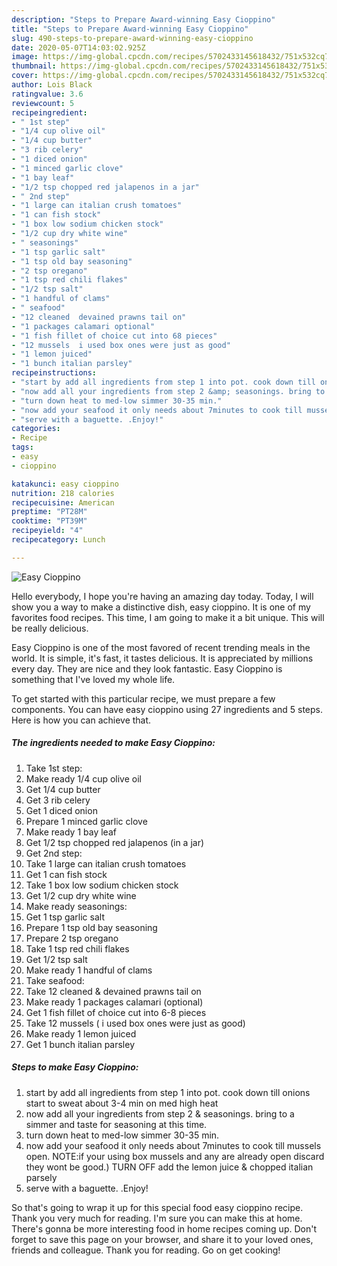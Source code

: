 ```yaml
---
description: "Steps to Prepare Award-winning Easy Cioppino"
title: "Steps to Prepare Award-winning Easy Cioppino"
slug: 490-steps-to-prepare-award-winning-easy-cioppino
date: 2020-05-07T14:03:02.925Z
image: https://img-global.cpcdn.com/recipes/5702433145618432/751x532cq70/easy-cioppino-recipe-main-photo.jpg
thumbnail: https://img-global.cpcdn.com/recipes/5702433145618432/751x532cq70/easy-cioppino-recipe-main-photo.jpg
cover: https://img-global.cpcdn.com/recipes/5702433145618432/751x532cq70/easy-cioppino-recipe-main-photo.jpg
author: Lois Black
ratingvalue: 3.6
reviewcount: 5
recipeingredient:
- " 1st step"
- "1/4 cup olive oil"
- "1/4 cup butter"
- "3 rib celery"
- "1 diced onion"
- "1 minced garlic clove"
- "1 bay leaf"
- "1/2 tsp chopped red jalapenos in a jar"
- " 2nd step"
- "1 large can italian crush tomatoes"
- "1 can fish stock"
- "1 box low sodium chicken stock"
- "1/2 cup dry white wine"
- " seasonings"
- "1 tsp garlic salt"
- "1 tsp old bay seasoning"
- "2 tsp oregano"
- "1 tsp red chili flakes"
- "1/2 tsp salt"
- "1 handful of clams"
- " seafood"
- "12 cleaned  devained prawns tail on"
- "1 packages calamari optional"
- "1 fish fillet of choice cut into 68 pieces"
- "12 mussels  i used box ones were just as good"
- "1 lemon juiced"
- "1 bunch italian parsley"
recipeinstructions:
- "start by add all ingredients from step 1 into pot. cook down till onions start to sweat about 3-4 min on med high heat"
- "now add all your ingredients from step 2 &amp; seasonings. bring to a simmer and taste for seasoning at this time."
- "turn down heat to med-low simmer 30-35 min."
- "now add your seafood it only needs about 7minutes to cook till mussels open.      NOTE:if your using box mussels and any are already open discard they wont be good.) TURN OFF add the lemon juice &amp; chopped italian parsely"
- "serve with a baguette. .Enjoy!"
categories:
- Recipe
tags:
- easy
- cioppino

katakunci: easy cioppino 
nutrition: 218 calories
recipecuisine: American
preptime: "PT28M"
cooktime: "PT39M"
recipeyield: "4"
recipecategory: Lunch

---
```



![Easy Cioppino](https://img-global.cpcdn.com/recipes/5702433145618432/751x532cq70/easy-cioppino-recipe-main-photo.jpg)

Hello everybody, I hope you're having an amazing day today. Today, I will show you a way to make a distinctive dish, easy cioppino. It is one of my favorites food recipes. This time, I am going to make it a bit unique. This will be really delicious.

Easy Cioppino is one of the most favored of recent trending meals in the world. It is simple, it's fast, it tastes delicious. It is appreciated by millions every day. They are nice and they look fantastic. Easy Cioppino is something that I've loved my whole life.




To get started with this particular recipe, we must prepare a few components. You can have easy cioppino using 27 ingredients and 5 steps. Here is how you can achieve that.

<!--inarticleads1-->

##### The ingredients needed to make Easy Cioppino:

1. Take  1st step:
1. Make ready 1/4 cup olive oil
1. Get 1/4 cup butter
1. Get 3 rib celery
1. Get 1 diced onion
1. Prepare 1 minced garlic clove
1. Make ready 1 bay leaf
1. Get 1/2 tsp chopped red jalapenos (in a jar)
1. Get  2nd step:
1. Take 1 large can italian crush tomatoes
1. Get 1 can fish stock
1. Take 1 box low sodium chicken stock
1. Get 1/2 cup dry white wine
1. Make ready  seasonings:
1. Get 1 tsp garlic salt
1. Prepare 1 tsp old bay seasoning
1. Prepare 2 tsp oregano
1. Take 1 tsp red chili flakes
1. Get 1/2 tsp salt
1. Make ready 1 handful of clams
1. Take  seafood:
1. Take 12 cleaned &amp; devained prawns tail on
1. Make ready 1 packages calamari (optional)
1. Get 1 fish fillet of choice cut into 6-8 pieces
1. Take 12 mussels ( i used box ones were just as good)
1. Make ready 1 lemon juiced
1. Get 1 bunch italian parsley




<!--inarticleads2-->

##### Steps to make Easy Cioppino:

1. start by add all ingredients from step 1 into pot. cook down till onions start to sweat about 3-4 min on med high heat
1. now add all your ingredients from step 2 &amp; seasonings. bring to a simmer and taste for seasoning at this time.
1. turn down heat to med-low simmer 30-35 min.
1. now add your seafood it only needs about 7minutes to cook till mussels open.      NOTE:if your using box mussels and any are already open discard they wont be good.) TURN OFF add the lemon juice &amp; chopped italian parsely
1. serve with a baguette. .Enjoy!




So that's going to wrap it up for this special food easy cioppino recipe. Thank you very much for reading. I'm sure you can make this at home. There's gonna be more interesting food in home recipes coming up. Don't forget to save this page on your browser, and share it to your loved ones, friends and colleague. Thank you for reading. Go on get cooking!
